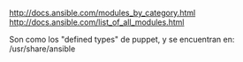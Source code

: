 http://docs.ansible.com/modules_by_category.html
http://docs.ansible.com/list_of_all_modules.html

Son como los "defined types" de puppet, y se encuentran en:
/usr/share/ansible
